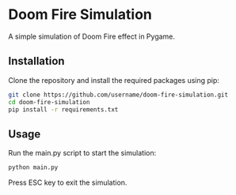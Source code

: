 # Doom Fire Simulation

A simple simulation of Doom Fire effect in Pygame.

## Installation

Clone the repository and install the required packages using pip:

```sh
git clone https://github.com/username/doom-fire-simulation.git
cd doom-fire-simulation
pip install -r requirements.txt
```

## Usage

Run the main.py script to start the simulation:

```sh
python main.py
```

Press ESC key to exit the simulation.
